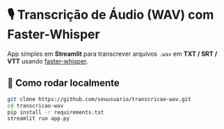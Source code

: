 # 🎙️ Transcrição de Áudio (WAV) com Faster-Whisper

App simples em **Streamlit** para transcrever arquivos `.wav` em **TXT / SRT / VTT** usando [faster-whisper](https://github.com/guillaumekln/faster-whisper).

## 🚀 Como rodar localmente

```bash
git clone https://github.com/seuusuario/transcricao-wav.git
cd transcricao-wav
pip install -r requirements.txt
streamlit run app.py
